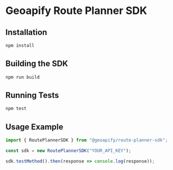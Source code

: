 # Geoapify Route Planner SDK

## Installation

```sh
npm install
```

## Building the SDK

```sh
npm run build
```

## Running Tests

```sh
npm test
```

## Usage Example

```ts
import { RoutePlannerSDK } from "@geoapify/route-planner-sdk";

const sdk = new RoutePlannerSDK("YOUR_API_KEY");

sdk.testMethod().then(response => console.log(response));
```
